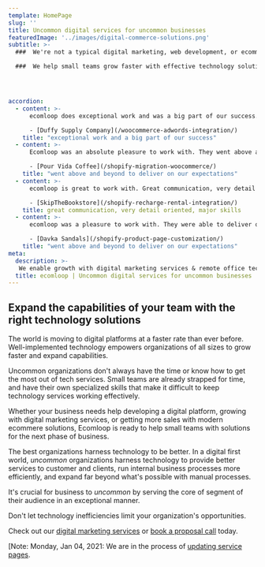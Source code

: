 ```yaml
---
template: HomePage
slug: ''
title: Uncommon digital services for uncommon businesses
featuredImage: '../images/digital-commerce-solutions.png'
subtitle: >-
  ###  We're not a typical digital marketing, web development, or ecommerce agency.

  ###  We help small teams grow faster with effective technology solutions.




accordion:
  - content: >-
      ecomloop does exceptional work and was a big part of our success. We will be using him for more projects in the future.

      - [Duffy Supply Company](/woocommerce-adwords-integration/)
    title: "exceptional work and a big part of our success"
  - content: >-
      Ecomloop was an absolute pleasure to work with. They went above and beyond, searching out new requirements we hadn't thought to ensure the project was a success. I very highly recommend working with ecomloop.

      - [Pour Vida Coffee](/shopify-migration-woocommerce/)
    title: "went above and beyond to deliver on our expectations"
  - content: >-
      ecomloop is great to work with. Great communication, very detail oriented, major skills, couldn't be happier with their leadership in developing a shopify store. The store that we are building has an increasing number of components that are being constantly added and ecomloop is able to utilize and incorporate a number of apps to get the job done. They are also very creative problem solvers and have come up with novel solutions along the way.

      - [SkipTheBookstore](/shopify-recharge-rental-integration/)
    title: great communication, very detail oriented, major skills
  - content: >-
      ecomloop was a pleasure to work with. They were able to deliver on the job, building us a new product detail page for our Shopify site. They were communicative and patient and went above and beyond to deliver on our expectations. I would definitely work with ecomloop again.

      - [Davka Sandals](/shopify-product-page-customization/)
    title: "went above and beyond to deliver on our expectations"
meta:
  description: >-
   We enable growth with digital marketing services & remote office tech support. Digital platform growth for uncommon organizations & independent businesses looking for the next opportunities enabled by technology.  
  title: ecomloop | Uncommon digital services for uncommon businesses
---
```

## Expand the capabilities of your team with the right technology solutions

The world is moving to digital platforms at a faster rate than ever before. Well-implemented technology empowers organizations of all sizes to grow faster and expand capabilities.

Uncommon organizations don't always have the time or know how to get the most out of tech services. Small teams are already strapped for time, and have their own specialized skills that make it difficult to keep technology services working effectively.

Whether your business needs help developing a digital platform, growing with digital marketing services, or getting more sales with modern ecommere solutions, Ecomloop is ready to help small teams with solutions for the next phase of business.

The best organizations harness technology to be better. In a digital first world, *uncommon* organizations harness technology to provide better services to customer and clients, run internal business processes more efficiently, and expand far beyond what's possible with manual processes.  

It's crucial for business to *uncommon* by serving the core of segment of their audience in an exceptional manner.

Don't let technology inefficiencies limit your organization's opportunities.

Check out our [digital marketing services](/digital-marketing-services/) or [book a proposal call](https://calendly.com/ecomloop) today.

[Note: Monday, Jan 04, 2021: We are in the process of [updating service pages](https://ecomloop.com/posts/new-digital-services-plans-coming-soon/).

